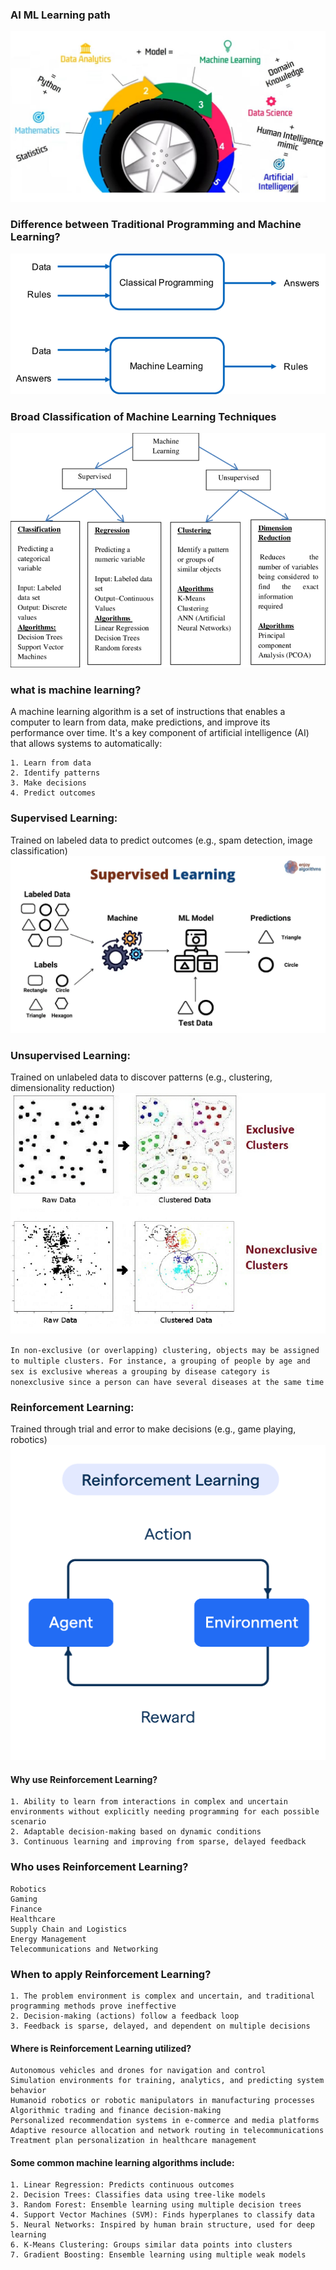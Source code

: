 ### AI ML Learning path
![AI_ML.png](images/AI_ML.png)



### Difference between Traditional Programming and Machine Learning?
![difference.png](images/difference.png)

### Broad Classification of Machine Learning Techniques
![BroadClassificationofMachineLearningTechniques.png](images/BroadClassificationofMachineLearningTechniques.png)
### what is machine learning?
A machine learning algorithm is a set of instructions that enables a computer to learn from data, make predictions, and improve its performance over time. It's a key component of artificial intelligence (AI) that allows systems to automatically:

    1. Learn from data
    2. Identify patterns
    3. Make decisions
    4. Predict outcomes



### Supervised Learning:
Trained on labeled data to predict outcomes (e.g., spam detection, image classification)
![supervisedlearning_lable.png](images/supervisedlearning_lable.png)


### Unsupervised Learning: 
Trained on unlabeled data to discover patterns (e.g., clustering, dimensionality reduction)
![unsupervised_exlusive_non_exclusive.png](images/unsupervised_exlusive_non_exclusive.png)

`In non-exclusive (or overlapping) clustering, objects may be assigned to multiple clusters. For instance, a grouping of people by age and sex is exclusive whereas a grouping by disease category is nonexclusive since a person can have several diseases at the same time`

### Reinforcement Learning: 
Trained through trial and error to make decisions (e.g., game playing, robotics)
![Reinforcement_1.png](images/Reinforcement_1.png)

#### Why use Reinforcement Learning?
    1. Ability to learn from interactions in complex and uncertain environments without explicitly needing programming for each possible scenario
    2. Adaptable decision-making based on dynamic conditions
    3. Continuous learning and improving from sparse, delayed feedback

### Who uses Reinforcement Learning?

    Robotics
    Gaming
    Finance
    Healthcare
    Supply Chain and Logistics
    Energy Management
    Telecommunications and Networking

### When to apply Reinforcement Learning?

    1. The problem environment is complex and uncertain, and traditional programming methods prove ineffective
    2. Decision-making (actions) follow a feedback loop
    3. Feedback is sparse, delayed, and dependent on multiple decisions
#### Where is Reinforcement Learning utilized?
    Autonomous vehicles and drones for navigation and control
    Simulation environments for training, analytics, and predicting system behavior
    Humanoid robotics or robotic manipulators in manufacturing processes
    Algorithmic trading and finance decision-making
    Personalized recommendation systems in e-commerce and media platforms
    Adaptive resource allocation and network routing in telecommunications
    Treatment plan personalization in healthcare management

#### Some common machine learning algorithms include:

    1. Linear Regression: Predicts continuous outcomes
    2. Decision Trees: Classifies data using tree-like models
    3. Random Forest: Ensemble learning using multiple decision trees
    4. Support Vector Machines (SVM): Finds hyperplanes to classify data
    5. Neural Networks: Inspired by human brain structure, used for deep learning
    6. K-Means Clustering: Groups similar data points into clusters
    7. Gradient Boosting: Ensemble learning using multiple weak models
